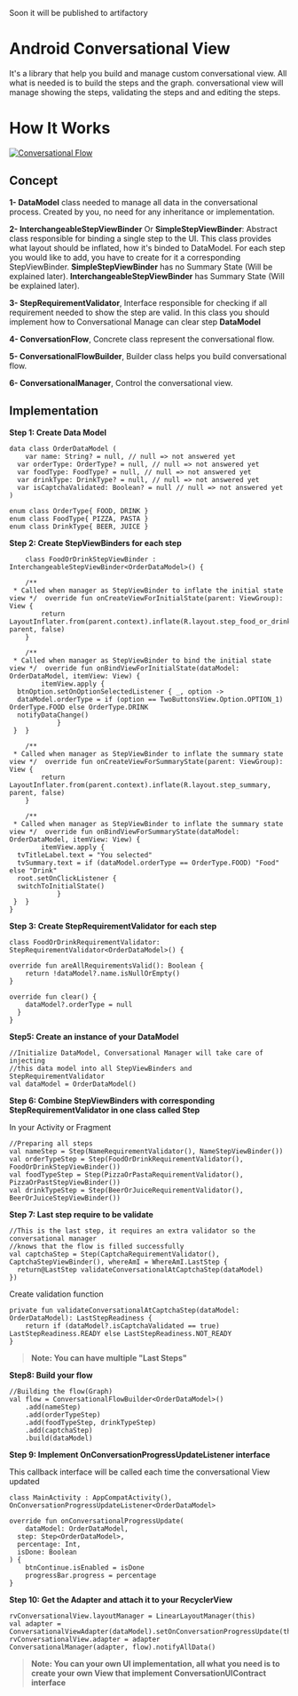 Soon it will be published to artifactory

# Android Conversational View

It's a library that help you build and manage custom conversational view. All what is needed is to build the steps and the graph. conversational view will manage showing the steps, validating the steps and and editing the steps.

# How It Works

[![Conversational Flow](http://img.youtube.com/vi/lNGIEwkNW2g/0.jpg)](http://www.youtube.com/watch?v=lNGIEwkNW2g "Conversational View")

## Concept

**1- DataModel** class needed to manage all data in the conversational process. Created by you, no need for any inheritance or implementation.

**2- InterchangeableStepViewBinder** Or **SimpleStepViewBinder**: Abstract class responsible for binding a single step to the UI. This class provides what layout should be inflated, how it's binded to DataModel. For each step you would like to add, you have to create for it a corresponding StepViewBinder. **SimpleStepViewBinder** has no Summary State (Will be explained later).
**InterchangeableStepViewBinder** has Summary State (Will be explained later).

**3- StepRequirementValidator**, Interface responsible for checking if all requirement needed to show the step are valid. In this class you should implement how to Conversational Manage can clear step **DataModel**

**4- ConversationFlow**, Concrete class represent the conversational flow.

**5- ConversationalFlowBuilder**, Builder class helps you build conversational flow.

**6- ConversationalManager**, Control the conversational view.


## Implementation

**Step 1: Create Data Model**

	data class OrderDataModel (  
	    var name: String? = null, // null => not answered yet  
	  var orderType: OrderType? = null, // null => not answered yet  
	  var foodType: FoodType? = null, // null => not answered yet  
	  var drinkType: DrinkType? = null, // null => not answered yet  
	  var isCaptchaValidated: Boolean? = null // null => not answered yet  
	)  
	  
	enum class OrderType{ FOOD, DRINK }  
	enum class FoodType{ PIZZA, PASTA }  
	enum class DrinkType{ BEER, JUICE }
    
 **Step 2: Create StepViewBinders for each step**
	
	    class FoodOrDrinkStepViewBinder : InterchangeableStepViewBinder<OrderDataModel>() {  
	  
	    /**  
	 * Called when manager as StepViewBinder to inflate the initial state view */  override fun onCreateViewForInitialState(parent: ViewGroup): View {  
	        return LayoutInflater.from(parent.context).inflate(R.layout.step_food_or_drink, parent, false)  
	    }  
	  
	    /**  
	 * Called when manager as StepViewBinder to bind the initial state view */  override fun onBindViewForInitialState(dataModel: OrderDataModel, itemView: View) {  
	        itemView.apply {  
	  btnOption.setOnOptionSelectedListener { _, option ->  
	  dataModel.orderType = if (option == TwoButtonsView.Option.OPTION_1) OrderType.FOOD else OrderType.DRINK  
	  notifyDataChange()  
	            }  
	 }  }  
	  
	    /**  
	 * Called when manager as StepViewBinder to inflate the summary state view */  override fun onCreateViewForSummaryState(parent: ViewGroup): View {  
	        return LayoutInflater.from(parent.context).inflate(R.layout.step_summary, parent, false)  
	    }  
	  
	    /**  
	 * Called when manager as StepViewBinder to inflate the summary state view */  override fun onBindViewForSummaryState(dataModel: OrderDataModel, itemView: View) {  
	        itemView.apply {  
	  tvTitleLabel.text = "You selected"  
	  tvSummary.text = if (dataModel.orderType == OrderType.FOOD) "Food" else "Drink"  
	  root.setOnClickListener {  
	  switchToInitialState()  
	            }  
	 }  }  
	}

 **Step 3: Create StepRequirementValidator for each step**

	class FoodOrDrinkRequirementValidator: StepRequirementValidator<OrderDataModel>() {  
  
    override fun areAllRequirementsValid(): Boolean {  
        return !dataModel?.name.isNullOrEmpty()  
    }  
  
    override fun clear() {  
        dataModel?.orderType = null  
	  }  
	}

**Step5: Create an instance of your DataModel**

	//Initialize DataModel, Conversational Manager will take care of injecting  
	//this data model into all StepViewBinders and StepRequirementValidator  
	val dataModel = OrderDataModel()

 **Step 6: Combine StepViewBinders with corresponding StepRequirementValidator in one class called Step**

In your Activity or Fragment

	//Preparing all steps  
	val nameStep = Step(NameRequirementValidator(), NameStepViewBinder())  
	val orderTypeStep = Step(FoodOrDrinkRequirementValidator(), FoodOrDrinkStepViewBinder())  
	val foodTypeStep = Step(PizzaOrPastaRequirementValidator(), PizzaOrPastStepViewBinder())  
	val drinkTypeStep = Step(BeerOrJuiceRequirementValidator(), BeerOrJuiceStepViewBinder())  


**Step 7: Last step require to be validate**

	//This is the last step, it requires an extra validator so the conversational manager  
	//knows that the flow is filled successfully  
	val captchaStep = Step(CaptchaRequirementValidator(), CaptchaStepViewBinder(), whereAmI = WhereAmI.LastStep {  
	  return@LastStep validateConversationalAtCaptchaStep(dataModel)  
	})

Create validation function

	private fun validateConversationalAtCaptchaStep(dataModel: OrderDataModel): LastStepReadiness {  
	    return if (dataModel?.isCaptchaValidated == true) LastStepReadiness.READY else LastStepReadiness.NOT_READY  
	}


>**Note: You can have multiple "Last Steps"**

**Step8: Build your flow**

	//Building the flow(Graph)  
	val flow = ConversationalFlowBuilder<OrderDataModel>()  
	    .add(nameStep)  
	    .add(orderTypeStep)  
	    .add(foodTypeStep, drinkTypeStep)  
	    .add(captchaStep)  
	    .build(dataModel)

**Step 9: Implement OnConversationProgressUpdateListener interface**

This callback interface will be called each time the conversational View updated

	class MainActivity : AppCompatActivity(), OnConversationProgressUpdateListener<OrderDataModel>

	override fun onConversationalProgressUpdate(  
	    dataModel: OrderDataModel,  
	  step: Step<OrderDataModel>,  
	  percentage: Int,  
	  isDone: Boolean  
	) {  
	    btnContinue.isEnabled = isDone  
	    progressBar.progress = percentage  
	}

**Step 10: Get the Adapter and attach it to your RecyclerView**

	rvConversationalView.layoutManager = LinearLayoutManager(this)  
	val adapter = ConversationalViewAdapter(dataModel).setOnConversationProgressUpdate(this)  
	rvConversationalView.adapter = adapter  
	ConversationalManager(adapter, flow).notifyAllData()

>**Note: You can your own UI implementation, all what you need is to create your own View that implement **ConversationUIContract** interface**
